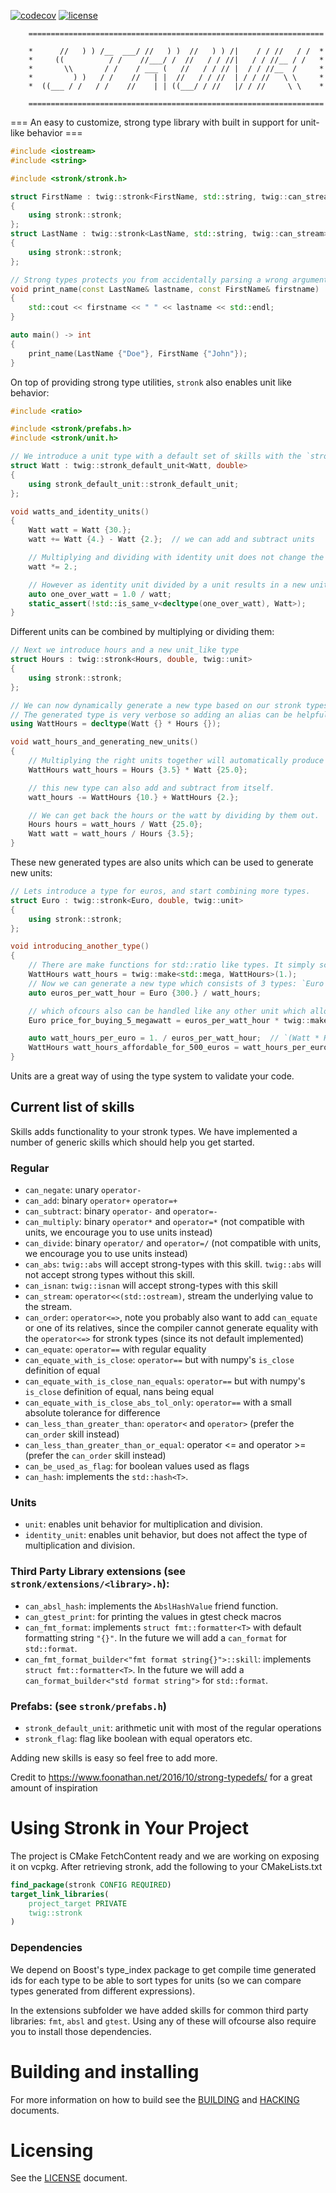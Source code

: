 [![codecov](https://codecov.io/gh/twig-energy/stronk/branch/main/graph/badge.svg?token=TWO57YT2YA)](https://codecov.io/gh/twig-energy/stronk)
[![license](https://img.shields.io/github/license/twig-energy/stronk)](LICENSE)
```text
    ==================================================================

    *      //   ) ) /__  ___/ //   ) )  //   ) ) /|    / / //   / /  *
    *     ((          / /    //___/ /  //   / / //|   / / //__ / /   *
    *       \\       / /    / ___ (   //   / / // |  / / //__  /     *
    *         ) )   / /    //   | |  //   / / //  | / / //   \ \     *
    *  ((___ / /   / /    //    | | ((___/ / //   |/ / //     \ \    *

    ==================================================================
```

=== An easy to customize, strong type library with built in support for unit-like behavior ===

```cpp :file=./examples/firstname_lastname_example.cpp
#include <iostream>
#include <string>

#include <stronk/stronk.h>

struct FirstName : twig::stronk<FirstName, std::string, twig::can_stream>
{
    using stronk::stronk;
};
struct LastName : twig::stronk<LastName, std::string, twig::can_stream>
{
    using stronk::stronk;
};

// Strong types protects you from accidentally parsing a wrong arguments to wrong positions.
void print_name(const LastName& lastname, const FirstName& firstname)
{
    std::cout << firstname << " " << lastname << std::endl;
}

auto main() -> int
{
    print_name(LastName {"Doe"}, FirstName {"John"});
}
```

On top of providing strong type utilities, `stronk` also enables unit like behavior:

```cpp :file=./examples/unit_energy_example.cpp:line_start=0:line_end=23
#include <ratio>

#include <stronk/prefabs.h>
#include <stronk/unit.h>

// We introduce a unit type with a default set of skills with the `stronk_default_unit` prefab
struct Watt : twig::stronk_default_unit<Watt, double>
{
    using stronk_default_unit::stronk_default_unit;
};

void watts_and_identity_units()
{
    Watt watt = Watt {30.};
    watt += Watt {4.} - Watt {2.};  // we can add and subtract units

    // Multiplying and dividing with identity unit does not change the type.
    watt *= 2.;

    // However as identity unit divided by a unit results in a new unit type of.
    auto one_over_watt = 1.0 / watt;
    static_assert(!std::is_same_v<decltype(one_over_watt), Watt>);
}
```

Different units can be combined by multiplying or dividing them:

```cpp :file=./examples/unit_energy_example.cpp:line_start=24:line_end=46
// Next we introduce hours and a new unit_like type
struct Hours : twig::stronk<Hours, double, twig::unit>
{
    using stronk::stronk;
};

// We can now dynamically generate a new type based on our stronk types.
// The generated type is very verbose so adding an alias can be helpful
using WattHours = decltype(Watt {} * Hours {});

void watt_hours_and_generating_new_units()
{
    // Multiplying the right units together will automatically produce the new type
    WattHours watt_hours = Hours {3.5} * Watt {25.0};

    // this new type can also add and subtract from itself.
    watt_hours -= WattHours {10.} + WattHours {2.};

    // We can get back the hours or the watt by dividing by them out.
    Hours hours = watt_hours / Watt {25.0};
    Watt watt = watt_hours / Hours {3.5};
}
```

These new generated types are also units which can be used to generate new units:

```cpp :file=./examples/unit_energy_example.cpp:line_start=47:line_end=66
// Lets introduce a type for euros, and start combining more types.
struct Euro : twig::stronk<Euro, double, twig::unit>
{
    using stronk::stronk;
};

void introducing_another_type()
{
    // There are make functions for std::ratio like types. It simply scales the input value and does not change the type
    WattHours watt_hours = twig::make<std::mega, WattHours>(1.);
    // Now we can generate a new type which consists of 3 types: `Euro / (Watt * Hours)`
    auto euros_per_watt_hour = Euro {300.} / watt_hours;

    // which ofcours also can be handled like any other unit which allows this flexible strongly typed system.
    Euro price_for_buying_5_megawatt = euros_per_watt_hour * twig::make<std::mega, WattHours>(5.);

    auto watt_hours_per_euro = 1. / euros_per_watt_hour;  // `(Watt * Hours) / Euro`
    WattHours watt_hours_affordable_for_500_euros = watt_hours_per_euro * Euro {500.};
}
```

Units are a great way of using the type system to validate your code.

## Current list of skills
Skills adds functionality to your stronk types. We have implemented a number of generic skills which should help you get started.

### Regular
- `can_negate`: unary `operator-`
- `can_add`: binary `operator+` `operator=+`
- `can_subtract`: binary `operator-` and `operator=-`
- `can_multiply`: binary `operator*` and `operator=*` (not compatible with units, we encourage you to use units instead)
- `can_divide`: binary `operator/` and `operator=/` (not compatible with units, we encourage you to use units instead)
- `can_abs`: `twig::abs` will accept strong-types with this skill. `twig::abs` will not accept strong types without this skill.
- `can_isnan`: `twig::isnan` will accept strong-types with this skill
- `can_stream`: `operator<<(std::ostream)`, stream the underlying value to the stream.
- `can_order`: `operator<=>`, note you probably also want to add `can_equate` or one of its relatives, since the compiler cannot generate equality with the `operator<=>` for stronk types (since its not default implemented)
- `can_equate`: `operator==` with regular equality
- `can_equate_with_is_close`: `operator==` but with numpy's `is_close` definition of equal
- `can_equate_with_is_close_nan_equals`: `operator==` but with numpy's `is_close` definition of equal, nans being equal
- `can_equate_with_is_close_abs_tol_only`: `operator==` with a small absolute tolerance for difference
- `can_less_than_greater_than`: `operator<` and `operator>` (prefer the `can_order` skill instead)
- `can_less_than_greater_than_or_equal`: operator <= and operator >= (prefer the `can_order` skill instead)
- `can_be_used_as_flag`: for boolean values used as flags
- `can_hash`: implements the `std::hash<T>`.

### Units
- `unit`: enables unit behavior for multiplication and division.
- `identity_unit`: enables unit behavior, but does not affect the type of multiplication and division.

### Third Party Library extensions (see `stronk/extensions/<library>.h`):
- `can_absl_hash`: implements the `AbslHashValue` friend function.
- `can_gtest_print`: for printing the values in gtest check macros
- `can_fmt_format`: implements `struct fmt::formatter<T>` with default formatting string `"{}"`. In the future we will add a `can_format` for `std::format`.
- `can_fmt_format_builder<"fmt format string{}">::skill`: implements `struct fmt::formatter<T>`. In the future we will add a `can_format_builder<"std format string">` for `std::format`.
### Prefabs: (see `stronk/prefabs.h`)
- `stronk_default_unit`: arithmetic unit with most of the regular operations
- `stronk_flag`: flag like boolean with equal operators etc.

Adding new skills is easy so feel free to add more.


Credit to https://www.foonathan.net/2016/10/strong-typedefs/ for a great amount of inspiration

# Using Stronk in Your Project
The project is CMake FetchContent ready and we are working on exposing it on vcpkg.
After retrieving stronk, add the following to your CMakeLists.txt

```cmake
find_package(stronk CONFIG REQUIRED)
target_link_libraries(
    project_target PRIVATE
    twig::stronk
)
```

### Dependencies
We depend on Boost's type_index package to get compile time generated ids for each type to be able to sort types for units (so we can compare types generated from different expressions).

In the extensions subfolder we have added skills for common third party libraries: `fmt`, `absl` and `gtest`. Using any of these will ofcourse also require you to install those dependencies.

# Building and installing

For more information on how to build see the [BUILDING](BUILDING.md) and [HACKING](HACKING.md) documents.

# Licensing

See the [LICENSE](LICENSE.md) document.

